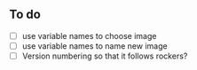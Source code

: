 ## To do

- [ ] use variable names to choose image
- [ ] use variable names to name new image
- [ ] Version numbering so that it follows rockers?